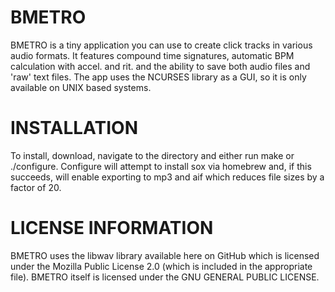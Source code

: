 # BMETRO

BMETRO is a tiny application you can use to create click tracks in various audio formats. It features compound time signatures, automatic BPM calculation with accel. and rit. and the ability to save both audio files and 'raw' text files. The app uses the NCURSES library as a GUI, so it is only available on UNIX based systems.

# INSTALLATION

To install, download, navigate to the directory and either run make or ./configure. Configure will attempt to install sox via homebrew and, if this succeeds, will enable exporting to mp3 and aif which reduces file sizes by a factor of 20.

# LICENSE INFORMATION

BMETRO uses the libwav library available here on GitHub which is licensed under the Mozilla Public License 2.0 (which is included in the appropriate file). BMETRO itself is licensed under the GNU GENERAL PUBLIC LICENSE.
